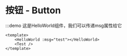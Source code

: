 # 按钮 - Button

:::demo 这是HelloWorld组件，我们可以传递msg属性给它

```vue
<template>
    <HelloWorld :msg="test"></HelloWorld>
    <Test />
</template>
```
